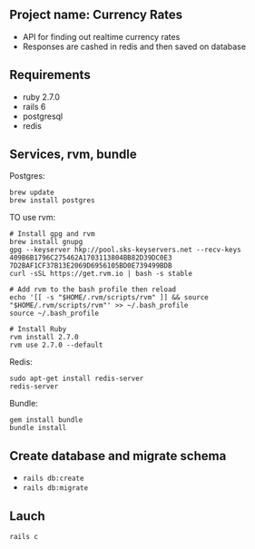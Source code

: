 ## Project name: Currency Rates
- API for finding out realtime currency rates
- Responses are cashed in redis and then saved on database 

## Requirements
- ruby 2.7.0
- rails 6
- postgresql
- redis

## Services, rvm, bundle
Postgres:
```
brew update
brew install postgres
```
TO use rvm:
```
# Install gpg and rvm
brew install gnupg
gpg --keyserver hkp://pool.sks-keyservers.net --recv-keys 409B6B1796C275462A1703113804BB82D39DC0E3 7D2BAF1CF37B13E2069D6956105BD0E739499BDB
curl -sSL https://get.rvm.io | bash -s stable

# Add rvm to the bash profile then reload
echo '[[ -s "$HOME/.rvm/scripts/rvm" ]] && source "$HOME/.rvm/scripts/rvm"' >> ~/.bash_profile
source ~/.bash_profile

# Install Ruby
rvm install 2.7.0
rvm use 2.7.0 --default
```
Redis:
```
sudo apt-get install redis-server
redis-server
```
Bundle:
```
gem install bundle
bundle install
```
## Create database and migrate schema
- `rails db:create`
- `rails db:migrate`

## Lauch
`rails c`
